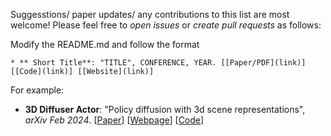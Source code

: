 Suggesstions/ paper updates/ any contributions to this list are most welcome! Please feel free to *open issues* or *create pull requests* as follows: <br> 


Modify the README.md and follow the format 
``` 
* ** Short Title**: "TITLE", CONFERENCE, YEAR. [[Paper/PDF](link)] [[Code](link)] [[Website](link)]
``` 
For example:

* **3D Diffuser Actor**: "Policy diffusion with 3d scene representations", *arXiv Feb 2024*. [[Paper](https://arxiv.org/pdf/2402.10885)] [[Webpage](https://3d-diffuser-actor.github.io/)] [[Code](https://github.com/nickgkan/3d_diffuser_actor)]